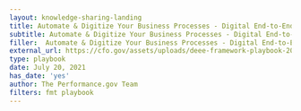 ```yaml
---
layout: knowledge-sharing-landing
title: Automate & Digitize Your Business Processes - Digital End-to-End Efficiency (DEEE) Playbook 2021
subtitle: Automate & Digitize Your Business Processes - Digital End-to-End Efficiency (DEEE) Playbook
filler:  Automate & Digitize Your Business Processes - Digital End-to-End Efficiency (DEEE) Playbook
external_url: https://cfo.gov/assets/uploads/deee-framework-playbook-2021.pdf
type: playbook 
date: July 20, 2021
has_date: 'yes'
author: The Performance.gov Team
filters: fmt playbook 
---
```

